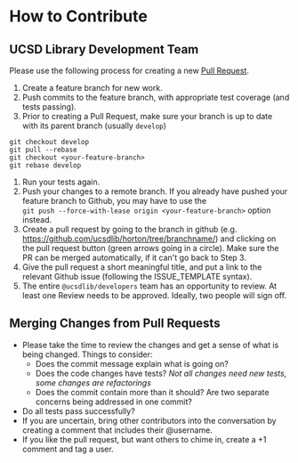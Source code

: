 # How to Contribute

## UCSD Library Development Team
Please use the following process for creating a new [Pull Request](https://help.github.com/articles/using-pull-requests "Pull Request").

1. Create a feature branch for new work.
1. Push commits to the feature branch, with appropriate test coverage (and tests passing).
1. Prior to creating a Pull Request, make sure your branch is up to date with its parent branch (usually `develop`)
```
git checkout develop
git pull --rebase
git checkout <your-feature-branch>
git rebase develop
```
1. Run your tests again.
1. Push your changes to a remote branch. If you already have pushed your feature branch to Github, you may have to use the  
`git push --force-with-lease origin <your-feature-branch>` option instead.
1. Create a pull request by going to the branch in github (e.g. https://github.com/ucsdlib/horton/tree/branchname/) and clicking on the pull request button (green arrows going in a circle). Make sure the PR can be merged automatically, if it can't go back to Step 3.
1. Give the pull request a short meaningful title, and put a link to the relevant Github issue (following the ISSUE_TEMPLATE syntax).
1. The entire `@ucsdlib/developers` team has an opportunity to review. At least
   one Review needs to be approved. Ideally, two people will sign off.

## Merging Changes from Pull Requests

* Please take the time to review the changes and get a sense of what is being changed. Things to consider:
  * Does the commit message explain what is going on?
  * Does the code changes have tests? _Not all changes need new tests, some changes are refactorings_
  * Does the commit contain more than it should? Are two separate concerns being addressed in one commit?
* Do all tests pass successfully?
* If you are uncertain, bring other contributors into the conversation by creating a comment that includes their @username.
* If you like the pull request, but want others to chime in, create a +1 comment and tag a user.
